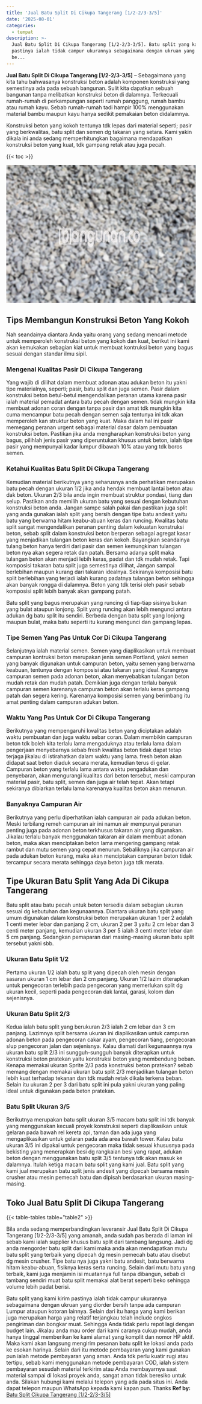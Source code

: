 ```yaml
---
title: 'Jual Batu Split Di Cikupa Tangerang [1/2-2/3-3/5]'
date: '2025-08-01'
categories:
  - tempat
description: >-
  Jual Batu Split Di Cikupa Tangerang [1/2-2/3-3/5]. Batu split yang kami kirim
  pastinya ialah tidak campur ukurannya sebagaimana dengan ukruan yang diorder
  be...
---
```


**Jual Batu Split Di Cikupa Tangerang \[1/2-2/3-3/5\]** – Sebagaimana yang kita tahu bahwasanya konstruksi beton adalah komponen konstruksi yang semestinya ada pada sebuah bangunan. Sulit kita dapatkan sebuah bangunan tanpa melibatkan konstruksi beton di dalamnya. Terkecuali rumah-rumah di perkampungan seperti rumah panggung, rumah bambu atau rumah kayu. Sebab rumah-rumah tadi hampir 100% menggunakan material bambu maupun kayu hanya sedikit pemakaian beton didalamnya.

Konstruksi beton yang kokoh tentunya tdk lepas dari material seperti; pasir yang berkwalitas, batu split dan semen dg takaran yang setara. Kami yakin dikala ini anda sedang memperhitungkan bagaimana mendapatkan konstruksi beton yang kuat, tdk gampang retak atau juga pecah.

{{< toc >}}

![Jual Batu Split Di Cikupa Tangerang [1/2-2/3-3/5]](/images/jual-batu-split-13.png)

## Tips Membangun Konstruksi Beton Yang Kokoh

Nah seandainya diantara Anda yaitu orang yang sedang mencari metode untuk memperoleh konstruksi beton yang kokoh dan kuat, berikut ini kami akan kemukakan sebagian kiat untuk membuat kontruksi beton yang bagus sesuai dengan standar ilmu sipil.

### Mengenal Kualitas Pasir Di Cikupa Tangerang

Yang wajib di dilihat dalam membuat adonan atau adukan beton itu yakni tipe materialnya, seperti; pasir, batu split dan juga semen. Pasir dalam konstruksi beton betul-betul mengendalikan peranan utama karena pasir ialah material pemadat antara batu pecah dengan semen. tidak mungkin kita membuat adonan coran dengan tanpa pasir dan amat tdk mungkin kita cuma mencampur batu pecah dengan semen saja tentunya ini tdk akan memperoleh kan struktur beton yang kuat. Maka dalam hal ini pasir memegang peranan urgent sebagai material dasar dalam pembuatan konstruksi beton. Pastikan jika anda mengharapkan konstruksi beton yang bagus, pilihlah jenis pasir yang diperuntukan khusus untuk beton, ialah tipe pasir yang mempunyai kadar lumpur dibawah 10% atau yang tdk boros semen.

### Ketahui Kualitas Batu Split Di Cikupa Tangerang

Kemudian material berikutnya yang seharusnya anda perhatikan merupakan batu pecah dengan ukuran 1/2 jika anda hendak membuat lantai beton atau dak beton. Ukuran 2/3 bila anda ingin membuat struktur pondasi, tiang dan selup. Pastikan anda memilih ukuran batu yang sesuai dengan kebutuhan konstruksi beton anda. Jangan sampe salah pakai dan pastikan juga split yang anda gunakan ialah split yang bersih dengan tipe batu andesit yaitu batu yang berwarna hitam keabu-abuan keras dan runcing. Kwalitas batu split sangat mengendalikan peranan penting dalam kekuatan konstruksi beton, sebab split dalam konstruksi beton berperan sebagai agregat kasar yang menjadikan tulangan beton keras dan kokoh. Bayangkan seandainya tulang beton hanya terdiri dari pasir dan semen kemungkinan tulangan beton nya akan segera retak dan patah. Bersama adanya split maka tulangan beton akan menjadi lebih keras, padat dan tdk mudah retak. Tapi komposisi takaran batu split juga semestinya dilihat, Jangan sampai berlebihan maupun kurang dari takaran idealnya. Sekiranya komposisi batu split berlebihan yang terjadi ialah kurang padatnya tulangan beton sehingga akan banyak rongga di dalamnya. Beton yang tdk terisi oleh pasir sebab komposisi split lebih banyak akan gampang patah.

Batu split yang bagus merupakan yang runcing di tiap-tiap sisinya bukan yang bulat ataupun lonjong. Split yang runcing akan lebih mengunci antara adukan dg batu split itu sendiri. Berbeda dengan batu split yang lonjong maupun bulat, maka batu seperti itu kurang mengunci dan gampang lepas.

### Tipe Semen Yang Pas Untuk Cor Di Cikupa Tangerang

Selanjutnya ialah material semen. Semen yang diaplikasikan untuk membuat campuran kontruksi beton merupakan jenis semen Portland, yakni semen yang banyak digunakan untuk campuran beton, yaitu semen yang berwarna keabuan, tentunya dengan komposisi atau takaran yang ideal. Kurangnya campuran semen pada adonan beton, akan menyebabkan tulangan beton mudah retak dan mudah patah. Demikian juga dengan terlalu banyak campuran semen karenanya campuran beton akan terlalu keras gampang patah dan segera kering. Karenanya komposisi semen yang berimbang itu amat penting dalam campuran adukan beton.

### Waktu Yang Pas Untuk Cor Di Cikupa Tangerang

Berikutnya yang mempengaruhi kwalitas beton yang diciptakan adalah waktu pembuatan dan juga waktu sebar coran. Dalam membikin campuran beton tdk boleh kita terlalu lama mengaduknya atau terlalu lama dalam pengerjaan menyebarnya sebab fresh kwalitas beton tidak dapat tetap terjaga jikalau di istirahatkan dalam waktu yang lama. fresh beton akan didapat saat beton diaduk secara merata, kemudian terus di gelar. Campuran beton yang terlalu lama antara waktu pengadukan dan penyebaran, akan mengurangi kualitas dari beton tersebut, meski campuran material pasir, batu split, semen dan juga air telah tepat. Akan tetapi sekiranya dibiarkan terlalu lama karenanya kualitas beton akan menurun.

### Banyaknya Campuran Air

Berikutnya yang perlu diperhatikan ialah campuran air pada adukan beton. Meski terbilang remeh campuran air ini namun air mempunyai peranan penting juga pada adonan beton terkhusus takaran air yang digunakan. Jikalau terlalu banyak menggunakan takaran air dalam membuat adonan beton, maka akan menciptakan beton lama mengering gampang retak rambut dan mutu semen yang cepat menurun. Sebaliknya jika campuran air pada adukan beton kurang, maka akan menciptakan campuran beton tidak tercampur secara merata sehingga daya beton juga tdk merata.

## Tipe Ukuran Batu Split Yang Ada Di Cikupa Tangerang

Batu split atau batu pecah untuk beton tersedia dalam sebagian ukuran sesuai dg kebutuhan dan kegunaannya. Diantara ukuran batu split yang umum digunakan dalam konstruksi beton merupakan ukuran 1 per 2 adalah 1 centi meter lebar dan panjang 2 cm, ukuran 2 per 3 yaitu 2 cm lebar dan 3 centi meter panjang, kemudian ukuran 3 per 5 ialah 3 centi meter lebar dan 5 cm panjang. Sedangkan pemaparan dari masing-masing ukuran batu split tersebut yakni sbb.

### Ukuran Batu Split 1/2

Pertama ukuran 1/2 ialah batu split yang dipecah oleh mesin dengan sasaran ukuran 1 cm lebar dan 2 cm panjang. Ukuran 1/2 lazim diterapkan untuk pengecoran terlebih pada pengecoran yang memerlukan split dg ukuran kecil, seperti pada pengecoran dak lantai, garasi, kolom dan sejenisnya.

### Ukuran Batu Split 2/3

Kedua ialah batu split yang berukuran 2/3 ialah 2 cm lebar dan 3 cm panjang. Lazimnya split bersama ukuran ini diaplikasikan untuk campuran adonan beton pada pengecoran cakar ayam, pengecoran tiang, pengecoran slup pengecoran jalan dan sejenisnya. Kalau diamati dari kegunaannya nya ukuran batu split 2/3 ini sungguh-sungguh banyak diterapkan untuk konstruksi beton pratekan yaitu konstruksi beton yang membendung beban. Kenapa memakai ukuran Sprite 2/3 pada konstruksi beton pratekan? sebab memang dengan memakai ukuran batu split 2/3 menjadikan tulangan beton lebih kuat terhadap tekanan dan tdk mudah retak dikala terkena beban. Selain itu ukuran 2 per 3 dari batu split ini pula yakni ukuran yang paling ideal untuk digunakan pada beton pratekan.

### Batu Split Ukuran 3/5

Berikutnya merupakan batu split ukuran 3/5 macam batu split ini tdk banyak yang menggunakan kecuali proyek konstruksi seperti diaplikasikan untuk gelaran pada bawah rel kereta api, taman dan ada juga yang mengaplikasikan untuk gelaran pada ada area bawah tower. Kalau batu ukuran 3/5 ini dipakai untuk pengecoran maka tidak sesuai khususnya pada bekisting yang menerapkan besi dg rangkaian besi yang rapat, adukan beton dengan menggunakan batu split 3/5 tentunya tdk akan masuk ke dalamnya. Itulah ketiga macam batu split yang kami jual. Batu split yang kami jual merupakan batu split jenis andesit yang dipecah bersama mesin crusher atau mesin pemecah batu dan dipisah berdasarkan ukuran masing-masing.

## Toko Jual Batu Split Di Cikupa Tangerang

{{< table-tables table="table2" >}}

Bila anda sedang memperbandingkan leveransir Jual Batu Split Di Cikupa Tangerang \[1/2-2/3-3/5\] yang amanah, anda sudah pas berada di laman ini sebab kami ialah supplier khusus batu split dari tambang langsung. Jadi dg anda mengorder batu split dari kami maka anda akan mendapatkan mutu batu split yang terbaik yang dipecah dg mesin pemecah batu atau disebut dg mesin crusher. Tipe batu nya juga yakni batu andesit, batu berwarna hitam keabu-abuan, fisiknya keras serta runcing. Selain dari mutu batu yang terbaik, kami juga menjamin isi muatannya full tanpa dibangun, sebab di tambang sendiri muat batu split memakai alat berat seperti beko sehingga volume lebih padat berisi.

Batu split yang kami kirim pastinya ialah tidak campur ukurannya sebagaimana dengan ukruan yang diorder bersih tanpa ada campuran Lumpur ataupun kotoran lainnya. Selain dari itu harga yang kami berikan juga merupakan harga yang relatif terjangkau telah include ongkos pengiriman dan bongkar muat. Sehingga Anda tidak perlu repot lagi dengan budget lain. Jikalau anda mau order dari kami caranya cukup mudah, anda hanya tinggal memberikan ke kami alamat yang komplit dan nomor HP aktif. Maka kami akan langsung mengirim pesanan batu split ke lokasi anda pada ke esokan harinya. Selain dari itu metode pembayaran yang kami gunakan pun ialah metode pembayaran yang aman. Anda tdk perlu kuatir rugi atau tertipu, sebab kami menggunakan metode pembayaran COD, ialah sistem pembayaran sesudah material terkirim atau Anda membayarnya saat material sampai di lokasi proyek anda, sangat aman tidak beresiko untuk anda. Silakan hubungi kami melalui telepon yang ada pada situs ini. Anda dapat telepon maupun WhatsApp kepada kami kapan pun. Thanks
**Ref by:** [Batu Split Cikupa Tangerang [1/2-2/3-3/5]](https://id.wikipedia.org/wiki/Batu)
